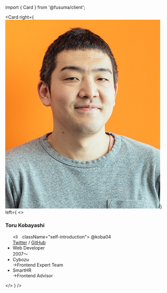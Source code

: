 import { Card } from '@fusuma/client';

<!-- note
I work as a frontend developer for Cybozu and I work as a frontend advisor for SmartHR.
My Twitter and GitHub accounts are @koba04, please follow me!

I'm also one of the organizers of React.js meetup in Tokyo and a contributor of React.

I've been working with React for 5years.
-->

<Card
    right={<img src="../images/self.jpg" />}
    left={
        <>
            <h3>Toru Kobayashi</h3>
            <ul>
                <li　className="self-introduction"> @koba04 <br /><a href="https://twitter.com/koba04">Twitter</a> / <a href="https://github.com/koba04">GitHub</a></li>
                <li className="self-introduction">Web Developer<br />2007〜</li>
                <li className="self-introduction">Cybozu<br />→Frontend Expert Team</li>
                <li className="self-introduction">SmartHR<br />→Frontend Advisor</li>
            </ul>
        </>
  }
/>

